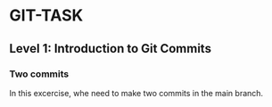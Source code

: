 # GIT-TASK

## Level 1: Introduction to Git Commits

### Two commits

In this excercise, whe need to make two commits in the main branch.